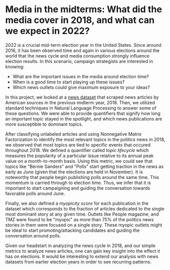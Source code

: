 # Media in the midterms: What did the media cover in 2018, and what can we expect in 2022?

2022 is a crucial mid-term election year in the United States. Since around 2016, it has been observed time and again in various elections around the world that the news cycle and media consumption strongly influence election results. In this scenario, campaign strategists are interested in knowing: 
- What are the important issues in the media around election time?
- When is a good time to start playing up these issues?
- Which news outlets could give maximum exposure to your ideas?

In this project, we looked at a [news dataset](https://components.one/datasets/all-the-news-2-news-articles-dataset/) that scraped news articles by American sources in the previous midterm year, 2018. Then, we utilized standard techniques in Natural Language Processing to answer some of these questions. We were able to provide quantifiers that signify how long an important topic stayed in the spotlight, and which news publications are more susceptible to dominant topics.

After classifying unlabeled articles and using Nonnegative Matrix Factorization to identify the most relevant topics in the politics news in 2018, we observed that most topics are tied to specific events that occured throughout 2018. We defined a quantifier called _topic lifecycle_ which measures the popularity of a particular issue relative to its annual peak value on a month-to-month basis. Using this metric, we could see that topics like "Bernie Sanders" and "Polls" start getting traction in the news as early as June (given that the elections are held in November). It is noteworthy that people begin publishing polls around the same time. This momentum is carried through to election time. Thus, we infer that it is important to start campaigning and guiding the conversation towards favorable polls around June.

Finally, we also defined a _myopicity score_ for each publication in the dataset which corresponds to the fraction of articles dedicated to the single most dominant story at any given time. Outlets like People magazine, and TMZ were found to be "myopic" as more than 75% of the politics news stories in them were focused on a single story. These myopic outlets might be ideal to start promoting/attacking candidates and guiding the conversation around polls. 

Given our headstart in analyzing the news cycle in 2018, and our simple metrics to analyze news articles, one can gain key insight into the effect it has on elections. It would be interesting to extend our analysis with news datasets from earlier election years in order to see recurring patterns. 
